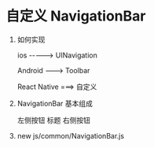 # 自定义 NavigationBar
1. 如何实现

    ios  -----> UINavigation

    Android  ---> Toolbar

    React Native ===> 自定义

2. NavigationBar 基本组成

    左侧按钮  标题  右侧按钮

3. new js/common/NavigationBar.js

